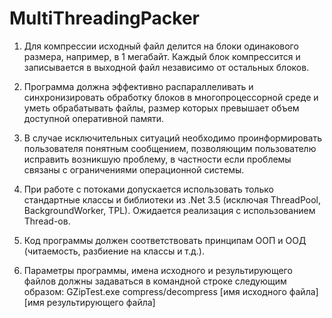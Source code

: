 # MultiThreadingPacker
1. Для компрессии исходный файл делится на блоки одинакового размера, например, в 1
мегабайт. Каждый блок компрессится и записывается в выходной файл независимо от
остальных блоков.
2. Программа должна эффективно распараллеливать и синхронизировать обработку блоков 
в многопроцессорной среде и уметь обрабатывать файлы, размер которых превышает
объем доступной оперативной памяти.
3. В случае исключительных ситуаций необходимо проинформировать пользователя
понятным сообщением, позволяющим пользователю исправить возникшую проблему, в
частности если проблемы связаны с ограничениями операционной системы.
4. При работе с потоками допускается использовать только стандартные классы и
библиотеки из .Net 3.5 (исключая ThreadPool, BackgroundWorker, TPL). Ожидается
реализация с использованием Thread-ов.
5. Код программы должен соответствовать принципам ООП и ООД (читаемость, разбиение
на классы и т.д.).

6. Параметры программы, имена исходного и результирующего файлов должны задаваться
в командной строке следующим образом:
GZipTest.exe compress/decompress [имя исходного файла] [имя результирующего файла]